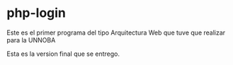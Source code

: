 # php-login

Este es el primer programa del tipo Arquitectura Web que tuve que realizar para la UNNOBA

Esta es la version final que se entrego.
